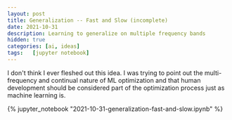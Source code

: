 ```yaml
---
layout: post
title: Generalization -- Fast and Slow (incomplete)
date: 2021-10-31
description: Learning to generalize on multiple frequency bands
hidden: true
categories: [ai, ideas]
tags:   [jupyter notebook]
---
```


I don't think I ever fleshed out this idea. I was trying to point out the multi-frequency and continual nature of ML optimization and that human development should be considered part of the optimization process just as machine learning is.

{% jupyter_notebook "2021-10-31-generalization-fast-and-slow.ipynb" %}

